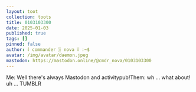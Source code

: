 ```yaml
---
layout: toot
collection: toots
title: 0103103300
date: 2025-01-03
published: true
tags: []
pinned: false
author: ⸸ commander ░ nova ⸸ :~$
avatar: /img/avatar/daemon.jpeg
mastodon: https://mastodon.online/@cmdr_nova/0103103300
---
```


Me: Well there's always Mastodon and activitypub!Them: wh ... what about! uh ... TUMBLR
